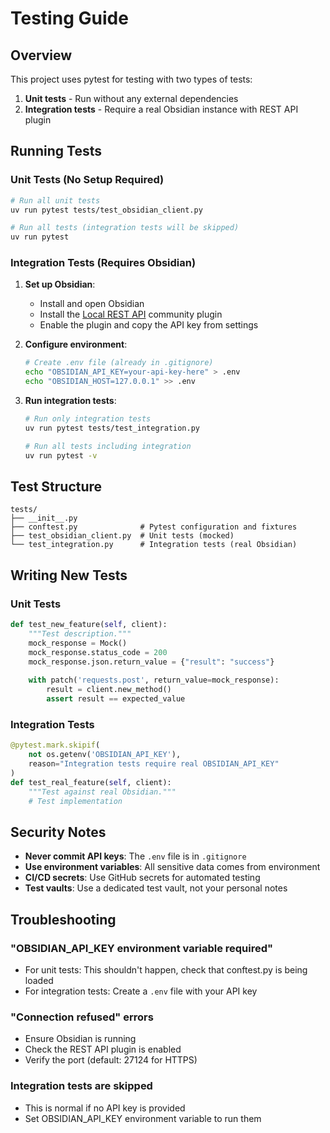 # Testing Guide

## Overview

This project uses pytest for testing with two types of tests:
1. **Unit tests** - Run without any external dependencies
2. **Integration tests** - Require a real Obsidian instance with REST API plugin

## Running Tests

### Unit Tests (No Setup Required)

```bash
# Run all unit tests
uv run pytest tests/test_obsidian_client.py

# Run all tests (integration tests will be skipped)
uv run pytest
```

### Integration Tests (Requires Obsidian)

1. **Set up Obsidian**:
   - Install and open Obsidian
   - Install the [Local REST API](https://github.com/coddingtonbear/obsidian-local-rest-api) community plugin
   - Enable the plugin and copy the API key from settings

2. **Configure environment**:
   ```bash
   # Create .env file (already in .gitignore)
   echo "OBSIDIAN_API_KEY=your-api-key-here" > .env
   echo "OBSIDIAN_HOST=127.0.0.1" >> .env
   ```

3. **Run integration tests**:
   ```bash
   # Run only integration tests
   uv run pytest tests/test_integration.py
   
   # Run all tests including integration
   uv run pytest -v
   ```

## Test Structure

```
tests/
├── __init__.py
├── conftest.py              # Pytest configuration and fixtures
├── test_obsidian_client.py  # Unit tests (mocked)
└── test_integration.py      # Integration tests (real Obsidian)
```

## Writing New Tests

### Unit Tests
```python
def test_new_feature(self, client):
    """Test description."""
    mock_response = Mock()
    mock_response.status_code = 200
    mock_response.json.return_value = {"result": "success"}
    
    with patch('requests.post', return_value=mock_response):
        result = client.new_method()
        assert result == expected_value
```

### Integration Tests
```python
@pytest.mark.skipif(
    not os.getenv('OBSIDIAN_API_KEY'),
    reason="Integration tests require real OBSIDIAN_API_KEY"
)
def test_real_feature(self, client):
    """Test against real Obsidian."""
    # Test implementation
```

## Security Notes

- **Never commit API keys**: The `.env` file is in `.gitignore`
- **Use environment variables**: All sensitive data comes from environment
- **CI/CD secrets**: Use GitHub secrets for automated testing
- **Test vaults**: Use a dedicated test vault, not your personal notes

## Troubleshooting

### "OBSIDIAN_API_KEY environment variable required"
- For unit tests: This shouldn't happen, check that conftest.py is being loaded
- For integration tests: Create a `.env` file with your API key

### "Connection refused" errors
- Ensure Obsidian is running
- Check the REST API plugin is enabled
- Verify the port (default: 27124 for HTTPS)

### Integration tests are skipped
- This is normal if no API key is provided
- Set OBSIDIAN_API_KEY environment variable to run them